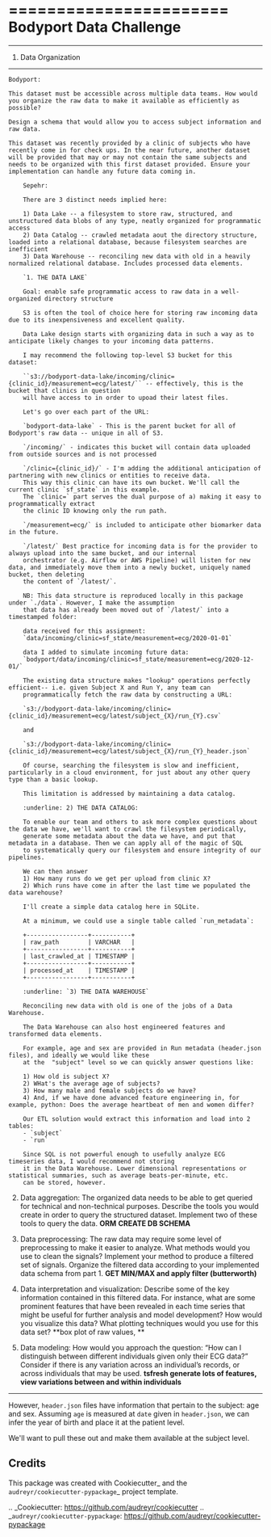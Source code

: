 =======================
Bodyport Data Challenge
=======================

--------------------
1. Data Organization
--------------------

    Bodyport:

    This dataset must be accessible across multiple data teams. How would you organize the raw data to make it available as efficiently as possible?

    Design a schema that would allow you to access subject information and raw data.

    This dataset was recently provided by a clinic of subjects who have recently come in for check ups. In the near future, another dataset will be provided that may or may not contain the same subjects and
    needs to be organized with this first dataset provided. Ensure your implementation can handle any future data coming in.

        Sepehr:

        There are 3 distinct needs implied here:

        1) Data Lake -- a filesystem to store raw, structured, and unstructured data blobs of any type, neatly organized for programmatic access
        2) Data Catalog -- crawled metadata aout the directory structure, loaded into a relational database, because filesystem searches are inefficient
        3) Data Warehouse -- reconciling new data with old in a heavily normalized relational database. Includes processed data elements.

        `1. THE DATA LAKE`

        Goal: enable safe programmatic access to raw data in a well-organized directory structure

        S3 is often the tool of choice here for storing raw incoming data due to its inexpensiveness and excellent quality.

        Data Lake design starts with organizing data in such a way as to anticipate likely changes to your incoming data patterns.

        I may recommend the following top-level S3 bucket for this dataset:

        ``s3://bodyport-data-lake/incoming/clinic={clinic_id}/measurement=ecg/latest/`` -- effectively, this is the bucket that clinics in question
        will have access to in order to upoad their latest files.

        Let's go over each part of the URL:

        `bodyport-data-lake` - This is the parent bucket for all of Bodyport's raw data -- unique in all of S3.

        `/incoming/` - indicates this bucket will contain data uploaded from outside sources and is not processed

        `/clinic={clinic_id}/` - I'm adding the additional anticipation of partnering with new clinics or entities to receive data.
        This way this clinic can have its own bucket. We'll call the current clinic `sf_state` in this example.
        The `clinic=` part serves the dual purpose of a) making it easy to programmatically extract
        the clinic ID knowing only the run path.

        `/measurement=ecg/` is included to anticipate other biomarker data in the future.

        `/latest/` Best practice for incoming data is for the provider to always upload into the same bucket, and our internal
        orchestrator (e.g. Airflow or AWS Pipeline) will listen for new data, and immediately move them into a newly bucket, uniquely named bucket, then deleting
        the content of `/latest/`.

        NB: This data structure is reproduced locally in this package under `./data`. However, I make the assumption
        that data has already been moved out of `/latest/` into a timestamped folder:

        data received for this assignment:
        `data/incoming/clinic=sf_state/measurement=ecg/2020-01-01`

        data I added to simulate incoming future data:
        `bodyport/data/incoming/clinic=sf_state/measurement=ecg/2020-12-01/`

        The existing data structure makes "lookup" operations perfectly efficient-- i.e. given Subject X and Run Y, any team can
        programmatically fetch the raw data by constructing a URL:

        `s3://bodyport-data-lake/incoming/clinic={clinic_id}/measurement=ecg/latest/subject_{X}/run_{Y}.csv`

        and

        `s3://bodyport-data-lake/incoming/clinic={clinic_id}/measurement=ecg/latest/subject_{X}/run_{Y}_header.json`

        Of course, searching the filesystem is slow and inefficient, particularly in a cloud environment, for just about any other query type than a basic lookup.

        This limitation is addressed by maintaining a data catalog.

        :underline: 2) THE DATA CATALOG:

        To enable our team and others to ask more complex questions about the data we have, we'll want to crawl the filesystem periodically,
        generate some metadata about the data we have, and put that metadata in a database. Then we can apply all of the magic of SQL
        to systematically query our filesystem and ensure integrity of our pipelines.

        We can then answer
        1) How many runs do we get per upload from clinic X?
        2) Which runs have come in after the last time we populated the data warehouse?

        I'll create a simple data catalog here in SQLite.

        At a minimum, we could use a single table called `run_metadata`:

        +-----------------+-----------+
        | raw_path        | VARCHAR   |
        +-----------------+-----------+
        | last_crawled_at | TIMESTAMP |
        +-----------------+-----------+
        | processed_at    | TIMESTAMP |
        +-----------------+-----------+

        :underline: `3) THE DATA WAREHOUSE`

        Reconciling new data with old is one of the jobs of a Data Warehouse.

        The Data Warehouse can also host engineered features and transformed data elements.

        For example, age and sex are provided in Run metadata (header.json files), and ideally we would like these
        at the  "subject" level so we can quickly answer questions like:

        1) How old is subject X?
        2) WHat's the average age of subjects?
        3) How many male and female subjects do we have?
        4) And, if we have done advanced feature engineering in, for example, python: Does the average heartbeat of men and women differ?

        Our ETL solution would extract this information and load into 2 tables:
        - `subject`
        - `run`

        Since SQL is not powerful enough to usefully analyze ECG timeseries data, I would recommend not storing
        it in the Data Warehouse. Lower dimensional representations or statistical summaries, such as average beats-per-minute, etc.
        can be stored, however.


2. Data aggregation:​
    The organized data needs to be able to get queried for technical and non-technical purposes.
    Describe the tools you would create in order to query the structured dataset.
    Implement two of these tools to query the data.
    **ORM**
    **CREATE DB SCHEMA**

3. Data preprocessing:​
    The raw data may require some level of preprocessing to make it easier to analyze.
    What methods would you use to clean the signals?
    Implement your method to produce a filtered set of signals.
    Organize the filtered data according to your implemented data schema from part 1.
    **GET MIN/MAX and apply filter (butterworth)**

4. Data interpretation and visualization:​
    Describe some of the key information contained in this filtered data.
    For instance, what are some prominent features that have been revealed in each time series that might be useful
    for further analysis and model development?
    How would you visualize this data? What plotting techniques would you use for this data set?
    **box plot of raw values, **

5. Data modeling:​
    How would you approach the question: “How can I distinguish between different individuals given only their ECG data?”
    Consider if there is any variation across an individual’s records, or across individuals that may be used.
    **tsfresh generate lots of features, view variations between and within individuals**

---



However, `header.json` files have information that pertain to the subject: age and sex.
Assuming `age` is measured at `date` given in `header.json`, we can infer the year of birth and place it at the patient level.

We'll want to pull these out and make them available at the subject level.

Credits
-------

This package was created with Cookiecutter_ and the `audreyr/cookiecutter-pypackage`_ project template.

.. _Cookiecutter: https://github.com/audreyr/cookiecutter
.. _`audreyr/cookiecutter-pypackage`: https://github.com/audreyr/cookiecutter-pypackage
